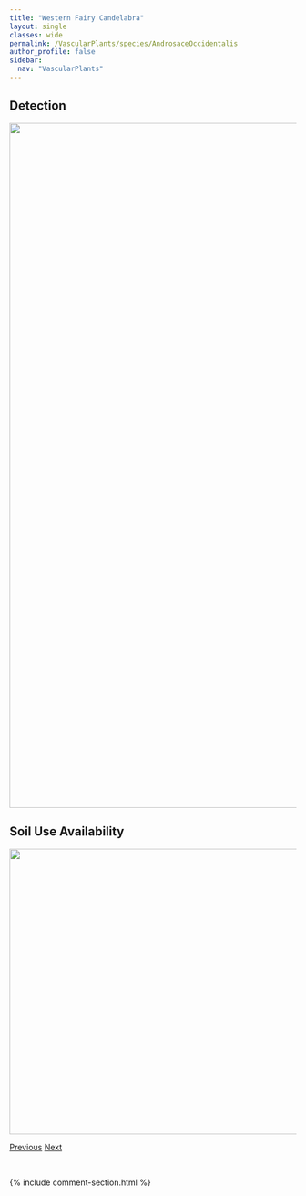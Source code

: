```yaml
---
title: "Western Fairy Candelabra"
layout: single
classes: wide
permalink: /VascularPlants/species/AndrosaceOccidentalis
author_profile: false
sidebar:
  nav: "VascularPlants"
---
```


<h2>Detection</h2>

<a href="https://drive.google.com/uc?export=view&id=1Hq7pdFY_offUR7jMVtw_61YyWeMcwVA5">
<img src="https://drive.google.com/uc?export=view&id=1Hq7pdFY_offUR7jMVtw_61YyWeMcwVA5" height = "1200" width = "800">
</a>


<h2>Soil Use Availability</h2>

<a href="https://drive.google.com/uc?export=view&id=1xE_243gcRD-eBxk_mClWVwuAYSQlA_7O">
<img src="https://drive.google.com/uc?export=view&id=1xE_243gcRD-eBxk_mClWVwuAYSQlA_7O" height = "500" width = "1000">
</a>


<a href="/DevelopmentWebsite/VascularPlants/species/AndrosaceChamaejasme" class="pagination--pager" title="Androsace chamaejasme">Previous</a> <a href="/DevelopmentWebsite/VascularPlants/species/AndrosaceSeptentrionalis" class="pagination--pager" title="Northern Fairy Candelabra">Next</a>

<p>&nbsp;</p>

{% include comment-section.html %}

